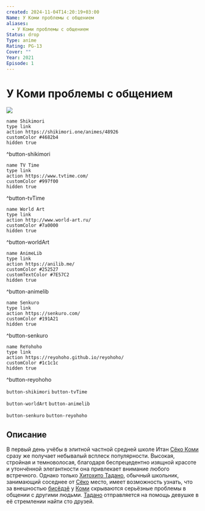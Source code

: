 ```yaml
---
created: 2024-11-04T14:20:19+03:00
Name: У Коми проблемы с общением
aliases:
  - У Коми проблемы с общением
Status: drop
Type: anime
Rating: PG-13
Cover: ""
Year: 2021
Episode: 1
---
```


# У Коми проблемы с общением

![](https://nyaa.shikimori.one/uploads/poster/animes/48926/746946f3280e3d43d727c347d4c08fd5.jpeg)

```button
name Shikimori
type link
action https://shikimori.one/animes/48926
customColor #4682b4
hidden true
```
^button-shikimori

```button
name TV Time
type link
action https://www.tvtime.com/
customColor #997f00
hidden true
```
^button-tvTime

```button
name World Art
type link
action http://www.world-art.ru/
customColor #7a0000
hidden true
```
^button-worldArt

```button
name AnimeLib
type link
action https://anilib.me/
customColor #252527
customTextColor #7E57C2
hidden true
```
^button-animelib

```button
name Senkuro
type link
action https://senkuro.com/
customColor #191A21
hidden true
```
^button-senkuro

```button
name ReYohoho
type link
action https://reyohoho.github.io/reyohoho/
customColor #1c1c1c
hidden true
```
^button-reyohoho

`button-shikimori` `button-tvTime`

`button-worldArt` `button-animelib`

`button-senkuro` `button-reyohoho`

## Описание

В первый день учёбы в элитной частной средней школе Итан [Сёко Коми](https://shikimori.one/characters/141790-shouko-komi) сразу же получает небывалый всплеск популярности. Высокая, стройная и темноволосая, благодаря беспрецедентно изящной красоте и утончённой элегантности она привлекает внимание любого встречного. Однако только [Хитохито Тадано](https://shikimori.one/characters/151722-hitohito-tadano), обычный школьник, занимающий соседнее от [Сёко](https://shikimori.one/characters/141790-shouko-komi) место, имеет возможность узнать, что за внешностью [бисёдзё](https://ru.wikipedia.org/wiki/Бисёдзё) у [Коми](https://shikimori.one/characters/141790-shouko-komi) скрываются серьёзные проблемы в общении с другими людьми. [Тадано](https://shikimori.one/characters/151722-hitohito-tadano) отправляется на помощь девушке в её стремлении найти сто друзей.
